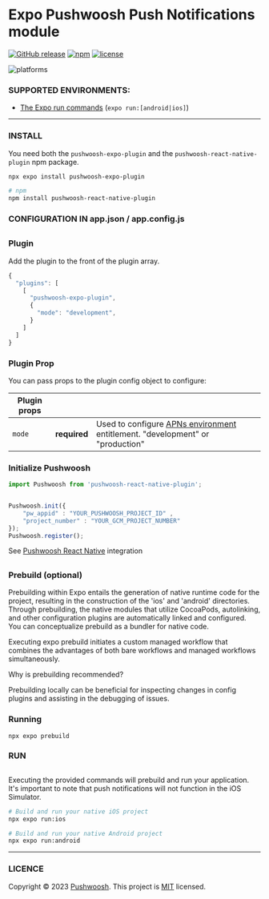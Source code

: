 Expo Pushwoosh Push Notifications module
===================================================

[![GitHub release](https://img.shields.io/github/release/Pushwoosh/pushwoosh-expo-plugin.svg?style=flat-square)](https://github.com/Pushwoosh/pushwoosh-expo-plugin/releases)
[![npm](https://img.shields.io/npm/v/pushwoosh-expo-plugin.svg)]()
[![license](https://img.shields.io/npm/l/pushwoosh-expo-plugin.svg)]()

![platforms](https://img.shields.io/badge/platforms-Android%20%7C%20iOS-yellowgreen.svg)

### SUPPORTED ENVIRONMENTS:

* [The Expo run commands](https://docs.expo.dev/workflow/customizing/) (`expo run:[android|ios]`)

---

### INSTALL

You need both the `pushwoosh-expo-plugin` and the `pushwoosh-react-native-plugin` npm package.

```bash
npx expo install pushwoosh-expo-plugin

# npm
npm install pushwoosh-react-native-plugin

```

### CONFIGURATION IN app.json / app.config.js
## 
### Plugin

Add the plugin to the front of the plugin array.

```javascript
{
  "plugins": [
    [
      "pushwoosh-expo-plugin",
      {
        "mode": "development",
      }
    ]
  ]
}

```
### Plugin Prop
You can pass props to the plugin config object to configure:

| Plugin props |              |                                                                               |
|--------------|--------------|-------------------------------------------------------------------------------|
| `mode`       | **required** | Used to configure [APNs environment](https://developer.apple.com/documentation/bundleresources/entitlements/aps-environment) entitlement. "development" or "production" |


### Initialize Pushwoosh

```javascript
import Pushwoosh from 'pushwoosh-react-native-plugin';

```

```javascript

Pushwoosh.init({ 
    "pw_appid" : "YOUR_PUSHWOOSH_PROJECT_ID" , 
    "project_number" : "YOUR_GCM_PROJECT_NUMBER" 
});
Pushwoosh.register();

```

See [Pushwoosh React Native](https://docs.pushwoosh.com/platform-docs/pushwoosh-sdk/cross-platform-frameworks/react-native/integrating-react-native-plugin) integration

##
### Prebuild (optional)

Prebuilding within Expo entails the generation of native runtime code for the project, resulting in the construction of the 'ios' and 'android' directories. Through prebuilding, the native modules that utilize CocoaPods, autolinking, and other configuration plugins are automatically linked and configured. You can conceptualize prebuild as a bundler for native code.

Executing expo prebuild initiates a custom managed workflow that combines the advantages of both bare workflows and managed workflows simultaneously.

Why is prebuilding recommended?

Prebuilding locally can be beneficial for inspecting changes in config plugins and assisting in the debugging of issues.

### Running

```
npx expo prebuild
```

### RUN
##
Executing the provided commands will prebuild and run your application. It's important to note that push notifications will not function in the iOS Simulator.

```bash
# Build and run your native iOS project
npx expo run:ios

# Build and run your native Android project
npx expo run:android

```
---

### LICENCE

Copyright © 2023 [Pushwoosh](https://github.com/Pushwoosh).
This project is [MIT](https://github.com/Pushwoosh/pushwoosh-expo-plugin/blob/main/LICENSE) licensed.
